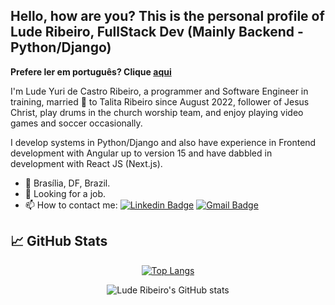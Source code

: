 ## Hello, how are you? This is the personal profile of Lude Ribeiro, FullStack Dev (Mainly Backend - Python/Django)

**Prefere ler em português? Clique [aqui](README.md)**

I'm Lude Yuri de Castro Ribeiro, a programmer and Software Engineer in training, married 🥰 to Talita Ribeiro since August 2022, follower of Jesus Christ, play drums in the church worship team, and enjoy playing video games and soccer occasionally.

I develop systems in Python/Django and also have experience in Frontend development with Angular up to version 15 and have dabbled in development with React JS (Next.js).

- 📍 Brasília, DF, Brazil.
- 💼 Looking for a job.
- 📫 How to contact me: [![Linkedin Badge](https://img.shields.io/badge/-luderibeiro-blue?style=flat-square&logo=Linkedin&logoColor=white&link=https://https://www.linkedin.com/in/luderibeiro/)](https://www.linkedin.com/in/luderibeiro/) [![Gmail Badge](https://img.shields.io/badge/-ludeyuri07@gmail.com-c14438?style=flat-square&logo=Gmail&logoColor=white&link=mailto:ludeyuri07@gmail.com)](mailto:ludeyuri07@gmail.com)

## 📈 GitHub Stats

<div align="center">

[![Top Langs](https://github-readme-stats.vercel.app/api/top-langs/?username=luderibeiro&layout=compact&theme=tokyonight)](https://github.com/luderibeiro/github-readme-stats)

![Lude Ribeiro's GitHub stats](https://github-readme-stats.vercel.app/api?username=luderibeiro&show_icons=true&theme=tokyonight)

</div>
